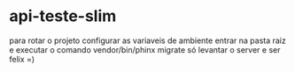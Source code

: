 # api-teste-slim

para rotar o projeto
configurar as variaveis de ambiente
entrar na pasta raiz e executar o comando vendor/bin/phinx migrate
só levantar o server e ser felix =)
